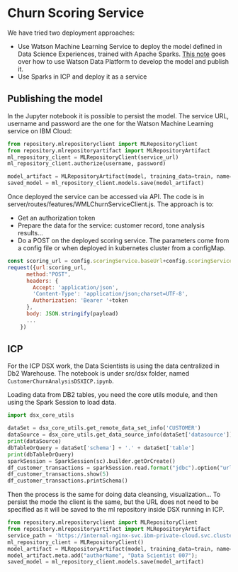 # Churn Scoring Service

We have tried two deployment approaches:

* Use Watson Machine Learning Service to deploy the model defined in Data Science Experiences, trained with Apache Sparks. [This note](../ml/README.md) goes over how to use Watson Data Platform to develop the model and publish it.  
* Use Sparks in ICP and deploy it as a service

## Publishing the model

In the Jupyter notebook it is possible to persist the model. The service URL, username and password are the one for the Watson Machine Learning service on IBM Cloud:

```python
from repository.mlrepositoryclient import MLRepositoryClient
from repository.mlrepositoryartifact import MLRepositoryArtifact
ml_repository_client = MLRepositoryClient(service_url)
ml_repository_client.authorize(username, password)

model_artifact = MLRepositoryArtifact(model, training_data=train, name="Customer Churn Prediction")
saved_model = ml_repository_client.models.save(model_artifact)
```

Once deployed the service can be accessed via API. The code is in server/routes/features/WMLChurnServiceClient.js. The approach is to:

* Get an authorization token
* Prepare the data for the service: customer record, tone analysis results...
* Do a POST on the deployed scoring service. The parameters come from a config file or when deployed in kubernetes cluster from a configMap.

```javascript
const scoring_url = config.scoringService.baseUrl+config.scoringService.instance;
request({url:scoring_url,
      method:"POST",
      headers: {
        Accept: 'application/json',
        'Content-Type': 'application/json;charset=UTF-8',
        Authorization: 'Bearer '+token
      },
      body: JSON.stringify(payload)
      ...
    })
```

## ICP 

For the ICP DSX work, the Data Scientists is using the data centralized in Db2 Warehouse. The notebook is under src/dsx folder, named `CustomerChurnAnalysisDSXICP.ipynb`.

Loading data from DB2 tables, you need the core utils module, and then using the Spark Session to load data.
```python
import dsx_core_utils

dataSet = dsx_core_utils.get_remote_data_set_info('CUSTOMER')
dataSource = dsx_core_utils.get_data_source_info(dataSet['datasource'])
print(dataSource)
dbTableOrQuery = dataSet['schema'] + '.' + dataSet['table']
print(dbTableOrQuery)
sparkSession = SparkSession(sc).builder.getOrCreate()
df_customer_transactions = sparkSession.read.format("jdbc").option("url", dataSource['URL']).option("dbtable",dbTableOrQuery).option("user",'BLUADMIN').option("password","changemeplease").load()
df_customer_transactions.show(5)
df_customer_transactions.printSchema()
```

Then the process is the same for doing data cleansing, visualization...
To persist the mode the client is the same, but the URL does not need to be specified as it will be saved to the ml repository inside DSX running in ICP.

```python
from repository.mlrepositoryclient import MLRepositoryClient
from repository.mlrepositoryartifact import MLRepositoryArtifact
service_path = 'https://internal-nginx-svc.ibm-private-cloud.svc.cluster.local:12443'
ml_repository_client = MLRepositoryClient()
model_artifact = MLRepositoryArtifact(model, training_data=train, name="Customer Churn Prediction - db2")
model_artifact.meta.add("authorName", "Data Scientist 007");
saved_model = ml_repository_client.models.save(model_artifact)
```
